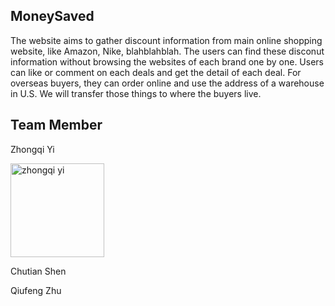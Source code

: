 ## MoneySaved
The website aims to gather discount information from main online shopping website, like Amazon, Nike, blahblahblah.
The users can find these disconut information without browsing the websites of each brand one by one. Users can like or comment on each deals and get the detail of each deal.
For overseas buyers, they can order online and use the address of a warehouse in U.S. We will transfer those things to where the buyers live.

## Team Member

  Zhongqi Yi

<img src=https://media.licdn.com/mpr/mpr/shrinknp_400_400/AAEAAQAAAAAAAAb0AAAAJDNmM2MyZDExLTcwYjctNDI5Ni05NGFiLTE5MGU2YWQ2OTE0MQ.jpg title="zhongqi yi" height="150" />

Chutian Shen

Qiufeng Zhu
